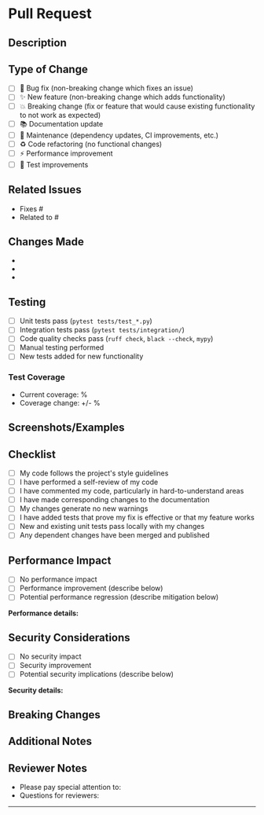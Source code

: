 # Pull Request

## Description

<!-- Provide a brief description of the changes in this PR -->

## Type of Change

<!-- Mark the relevant option with an "x" -->

- [ ] 🐛 Bug fix (non-breaking change which fixes an issue)
- [ ] ✨ New feature (non-breaking change which adds functionality)
- [ ] 💥 Breaking change (fix or feature that would cause existing functionality to not work as expected)
- [ ] 📚 Documentation update
- [ ] 🔧 Maintenance (dependency updates, CI improvements, etc.)
- [ ] ♻️ Code refactoring (no functional changes)
- [ ] ⚡ Performance improvement
- [ ] 🧪 Test improvements

## Related Issues

<!-- Link to related issues using "Fixes #123" or "Closes #123" -->

- Fixes #
- Related to #

## Changes Made

<!-- List the main changes made in this PR -->

-
-
-

## Testing

<!-- Describe the tests you ran to verify your changes -->

- [ ] Unit tests pass (`pytest tests/test_*.py`)
- [ ] Integration tests pass (`pytest tests/integration/`)
- [ ] Code quality checks pass (`ruff check`, `black --check`, `mypy`)
- [ ] Manual testing performed
- [ ] New tests added for new functionality

### Test Coverage

<!-- If applicable, mention test coverage changes -->

- Current coverage: %
- Coverage change: +/- %

## Screenshots/Examples

<!-- If applicable, add screenshots or code examples -->

## Checklist

<!-- Mark completed items with an "x" -->

- [ ] My code follows the project's style guidelines
- [ ] I have performed a self-review of my code
- [ ] I have commented my code, particularly in hard-to-understand areas
- [ ] I have made corresponding changes to the documentation
- [ ] My changes generate no new warnings
- [ ] I have added tests that prove my fix is effective or that my feature works
- [ ] New and existing unit tests pass locally with my changes
- [ ] Any dependent changes have been merged and published

## Performance Impact

<!-- If applicable, describe any performance implications -->

- [ ] No performance impact
- [ ] Performance improvement (describe below)
- [ ] Potential performance regression (describe mitigation below)

**Performance details:**

<!-- Describe performance changes if any -->

## Security Considerations

<!-- If applicable, describe any security implications -->

- [ ] No security impact
- [ ] Security improvement
- [ ] Potential security implications (describe below)

**Security details:**

<!-- Describe security changes if any -->

## Breaking Changes

<!-- If this is a breaking change, describe what breaks and how to migrate -->

## Additional Notes

<!-- Any additional information that reviewers should know -->

## Reviewer Notes

<!-- Specific areas you'd like reviewers to focus on -->

- Please pay special attention to:
- Questions for reviewers:

---

<!--
For maintainers:
- Ensure all CI checks pass before merging
- Update CHANGELOG.md if this is a user-facing change
- Consider if this needs a version bump
- Verify documentation is updated if needed
-->
